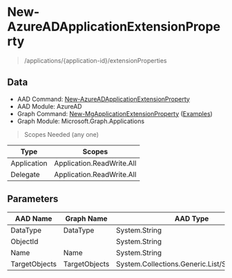 # New-AzureADApplicationExtensionProperty

> /applications/{application-id}/extensionProperties

## Data

+ AAD Command: [New-AzureADApplicationExtensionProperty](https://docs.microsoft.com/en-us/powershell/module/AzureAD/New-AzureADApplicationExtensionProperty)
+ AAD Module: AzureAD
+ Graph Command: [New-MgApplicationExtensionProperty](https://docs.microsoft.com/en-us/powershell/module/Microsoft.Graph.Applications/New-MgApplicationExtensionProperty) ([Examples](https://github.com/orgs/msgraph/discussions?discussions_q=New-MgApplicationExtensionProperty))
+ Graph Module: Microsoft.Graph.Applications

> Scopes Needed (any one)

|Type|Scopes|
|---|---|
|Application|Application.ReadWrite.All|
|Delegate|Application.ReadWrite.All|

## Parameters

|AAD Name|Graph Name|AAD Type|Graph Type|Infos|
|---|---|---|---|---|
|DataType|DataType|System.String|System.String||
|ObjectId||System.String|||
|Name|Name|System.String|System.String||
|TargetObjects|TargetObjects|System.Collections.Generic.List/System.String|System.String[]||

